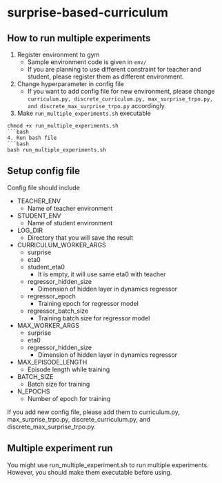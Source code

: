 # surprise-based-curriculum

## How to run multiple experiments

1. Register environment to gym
    * Sample environment code is given in `env/`
    * If you are planning to use different constraint for teacher and student, please register them as different environment.
2. Change hyperparameter in config file
    * If you want to add config file for new environment, please change `curriculum.py, discrete_curriculum.py, max_surprise_trpo.py, and discrete_max_surprise_trpo.py` accordingly.
3. Make `run_multiple_experiments.sh` executable
```
chmod +x run_multiple_experiments.sh
```bash
4. Run bash file
```bash
bash run_multiple_experiments.sh
```

## Setup config file
Config file should include 
* TEACHER_ENV
    * Name of teacher environment
* STUDENT_ENV
    * Name of student environment
* LOG_DIR
    * Directory that you will save the result
* CURRICULUM_WORKER_ARGS
    * surprise
    * eta0
    * student_eta0
        * It is empty, it will use same eta0 with teacher
    * regressor_hidden_size
        * Dimension of hidden layer in dynamics regressor
    * regressor_epoch
        * Training epoch for regressor model
    * regressor_batch_size
        * Training batch size for regressor model
* MAX_WORKER_ARGS
    * surprise
    * eta0
    * regressor_hidden_size
        * Dimension of hidden layer in dynamics regressor
* MAX_EPISODE_LENGTH
    * Episode length while training
* BATCH_SIZE
    * Batch size for training
* N_EPOCHS
    * Number of epoch for training

If you add new config file, please add them to curriculum.py, max_surprise_trpo.py, discrete_curriculum.py, and discrete_max_surprise_trpo.py.

## Multiple experiment run
You might use run_multiple_experiment.sh to run multiple experiments. However, you should make them executable before using.

